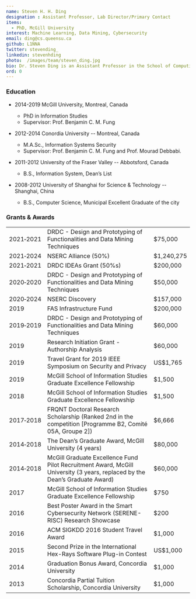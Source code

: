```yaml
---
name: Steven H. H. Ding
designation : Assistant Professor, Lab Director/Primary Contact
items:
  - PhD, McGill University
interest: Machine Learning, Data Mining, Cybersecurity
email: ding@cs.queensu.ca
github: L1NNA
twitter: stevending_
linkedin: stevenhding
photo:  /images/team/steven_ding.jpg
bio: Dr. Steven Ding is an Assistant Professor in the School of Computing at Queen's University. His research bridges the domain of machine learning, data mining, and cybersecurity. Dr. Ding obtained his Ph.D. from McGill University in 2019, and he was awarded the FRQNT Doctoral Research Scholarship of Quebec and the Dean’s Graduate Award at McGill University. His current research is supported by BlackBerry Cylance and Defence Research and Development Canada (DRDC).
ord: 0
---
```


### Education

- 2014-2019 McGill University, Montreal, Canada
  - PhD in Information Studies
  - Supervisor:  Prof. Benjamin C. M. Fung

- 2012-2014 Conordia University -- Montreal, Canada
  - M.A.Sc., Information Systems Security
  - Supervisor: Prof. Benjamin C. M. Fung and Prof. Mourad Debbabi. 

- 2011-2012 University of the Fraser Valley -- Abbotsford, Canada
  - B.S., Information System, Dean’s List

- 2008-2012 University of Shanghai for Science & Technology -- Shanghai, China
  - B.S., Computer Science, Municipal Excellent Graduate of the city


### Grants & Awards
|           |                                                                                                                             |          |
|-----------|-----------------------------------------------------------------------------------------------------------------------------|----------|
| 2021&#8209;2021 | DRDC - Design and Prototyping of Functionalities and Data Mining Techniques                                        | $75,000  |
| 2021&#8209;2024 | NSERC Alliance (50%)                                         | $1,240,275  |
| 2021&#8209;2021 | DRDC IDEAs Grant (50%s)                                                                                                           | $200,000 |
| 2020&#8209;2020 | DRDC - Design and Prototyping of Functionalities and Data Mining Techniques                                        | $50,000  |
| 2020&#8209;2024 | NSERC Discovery                                                                                                             | $157,000 |
| 2019      | FAS Infrastructure Fund                                                                                                     | $200,000 |
| 2019&#8209;2019 | DRDC - Design and Prototyping of Functionalities and Data Mining Techniques                                        | $60,000  |
| 2019      | Research Initiation Grant - Authorship Analysis                                                                             | $60,000  |
| 2019      | Travel Grant for 2019 IEEE Symposium on Security and Privacy                                                                | US$1,765 |
| 2019      | McGill School of Information Studies Graduate Excellence Fellowship                                                         | $1,500  |
| 2018      | McGill School of Information Studies Graduate Excellence Fellowship                                                         | $1,500  |
| 2017&#8209;2018 | FRQNT Doctoral Research Scholarship (Ranked 2nd in the competition [Programme B2, Comité 05A, Groupe 2])                    | $6,666  |
| 2014&#8209;2018 | The Dean’s Graduate Award, McGill University (4 years)                                                                      | $80,000 |
| 2014&#8209;2018 | McGill Graduate Excellence Fund Pilot Recruitment Award, McGill University (3 years, replaced by the Dean’s Graduate Award) | $60,000 |
| 2017      | McGill School of Information Studies Graduate Excellence Fellowship                                                         | $750    |
| 2016      | Best Poster Award in the Smart Cybersecurity Network (SERENE-RISC) Research Showcase                                        | $200    |
| 2016      | ACM SIGKDD 2016 Student Travel Award                                                                                        | $1,000   |
| 2015      | Second Prize in the International Hex-Rays Software Plug-in Contest                                                         | US$1,000   |
| 2014      | Graduation Bonus Award, Concordia University                                                                                | $1,000  |
| 2013      | Concordia Partial Tuition Scholarship, Concordia University                                                                 | $1,000  |
